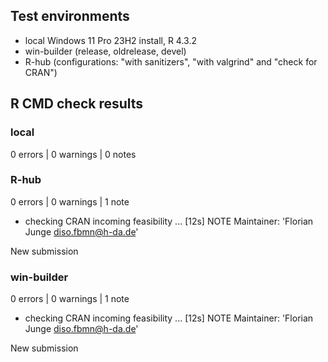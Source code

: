 ## Test environments
* local Windows 11 Pro 23H2 install, R 4.3.2
* win-builder (release, oldrelease, devel)
* R-hub (configurations: "with sanitizers", "with valgrind" and "check for CRAN")


## R CMD check results

### local
0 errors | 0 warnings | 0 notes

### R-hub
0 errors | 0 warnings | 1 note
* checking CRAN incoming feasibility ... [12s] NOTE
Maintainer: 'Florian Junge <diso.fbmn@h-da.de>'

New submission

### win-builder
0 errors | 0 warnings | 1 note
* checking CRAN incoming feasibility ... [12s] NOTE
Maintainer: 'Florian Junge <diso.fbmn@h-da.de>'

New submission
